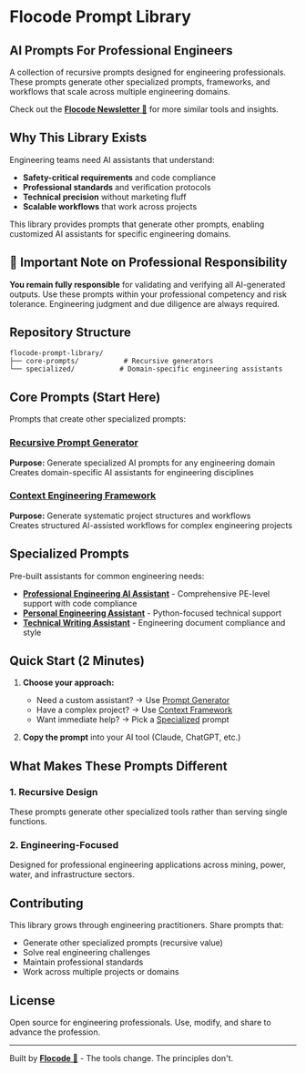# Flocode Prompt Library

## **AI Prompts For Professional Engineers**

A collection of recursive prompts designed for engineering professionals. These prompts generate other specialized prompts, frameworks, and workflows that scale across multiple engineering domains.

Check out the [**Flocode Newsletter 🌊**](https://flocode.substack.com/) for more similar tools and insights.

## Why This Library Exists

Engineering teams need AI assistants that understand:

- **Safety-critical requirements** and code compliance
- **Professional standards** and verification protocols  
- **Technical precision** without marketing fluff
- **Scalable workflows** that work across projects

This library provides prompts that generate other prompts, enabling customized AI assistants for specific engineering domains.

## 📢 Important Note on Professional Responsibility

**You remain fully responsible** for validating and verifying all AI-generated outputs. Use these prompts within your professional competency and risk tolerance. Engineering judgment and due diligence are always required.

## Repository Structure

```
flocode-prompt-library/
├── core-prompts/           # Recursive generators
└── specialized/           # Domain-specific engineering assistants
```

## Core Prompts (Start Here)

Prompts that create other specialized prompts:

### [Recursive Prompt Generator](core-prompts/prompt-generator.md)

**Purpose:** Generate specialized AI prompts for any engineering domain  
Creates domain-specific AI assistants for engineering disciplines  

### [Context Engineering Framework](core-prompts/context-engineering-framework.md)  

**Purpose:** Generate systematic project structures and workflows  
Creates structured AI-assisted workflows for complex engineering projects  

## Specialized Prompts

Pre-built assistants for common engineering needs:

- **[Professional Engineering AI Assistant](specialized/engineering-ai-assistant.md)** - Comprehensive PE-level support with code compliance
- **[Personal Engineering Assistant](specialized/personal-engineering-assistant.md)** - Python-focused technical support  
- **[Technical Writing Assistant](specialized/technical-writing-assistant.md)** - Engineering document compliance and style

## Quick Start (2 Minutes)

1. **Choose your approach:**
   - Need a custom assistant? → Use [Prompt Generator](core-prompts/prompt-generator.md)
   - Have a complex project? → Use [Context Framework](core-prompts/context-engineering-framework.md)  
   - Want immediate help? → Pick a [Specialized](specialized/) prompt

2. **Copy the prompt** into your AI tool (Claude, ChatGPT, etc.)

## What Makes These Prompts Different

### 1. **Recursive Design**

These prompts generate other specialized tools rather than serving single functions.

### 2. **Engineering-Focused**

Designed for professional engineering applications across mining, power, water, and infrastructure sectors.

## Contributing

This library grows through engineering practitioners. Share prompts that:

- Generate other specialized prompts (recursive value)
- Solve real engineering challenges
- Maintain professional standards
- Work across multiple projects or domains

## License

Open source for engineering professionals. Use, modify, and share to advance the profession.

---

Built by **[Flocode 🌊](https://flocode.substack.com/)** - The tools change. The principles don't.
